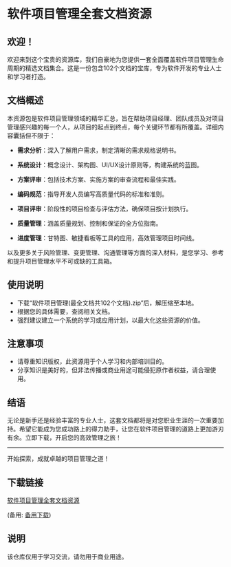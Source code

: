 # 软件项目管理全套文档资源

## 欢迎！
欢迎来到这个宝贵的资源库，我们自豪地为您提供一套全面覆盖软件项目管理生命周期的精选文档集合。这是一份包含102个文档的宝库，专为软件开发的专业人士和学习者打造。

## 文档概述
本资源包是软件项目管理领域的精华汇总，旨在帮助项目经理、团队成员及对项目管理感兴趣的每一个人，从项目的起点到终点，每个关键环节都有所覆盖。详细内容囊括但不限于：

- **需求分析**：深入了解用户需求，制定清晰的需求规格说明书。
  
- **系统设计**：概念设计、架构图、UI/UX设计原则等，构建系统的蓝图。
  
- **方案评审**：包括技术方案、实施方案的审查流程和最佳实践。
  
- **编码规范**：指导开发人员编写高质量代码的标准和准则。
  
- **项目评审**：阶段性的项目检查与评估方法，确保项目按计划执行。
  
- **质量管理**：涵盖质量规划、控制和保证的全方位指南。
  
- **进度管理**：甘特图、敏捷看板等工具的应用，高效管理项目时间线。
  
以及更多关于风险管理、变更管理、沟通管理等方面的深入材料，是您学习、参考和提升项目管理水平不可或缺的工具箱。

## 使用说明
- 下载“软件项目管理(最全文档共102个文档).zip”后，解压缩至本地。
- 根据您的具体需要，查阅相关文档。
- 强烈建议建立一个系统的学习或应用计划，以最大化这些资源的价值。

## 注意事项
- 请尊重知识版权，此资源用于个人学习和内部培训目的。
- 分享知识是美好的，但非法传播或商业用途可能侵犯原作者权益，请合理使用。

## 结语
无论是新手还是经验丰富的专业人士，这套文档都将是对您职业生涯的一次重要加持。希望它能成为您成功路上的得力助手，让您在软件项目管理的道路上更加游刃有余。立即下载，开启您的高效管理之旅！

---

开始探索，成就卓越的项目管理之道！

## 下载链接
[软件项目管理全套文档资源](https://pan.quark.cn/s/f5346cb005c7) 

(备用: [备用下载](https://pan.baidu.com/s/1TcJrMTLsksmLICToDm7Lhw?pwd=1234))

## 说明

该仓库仅用于学习交流，请勿用于商业用途。
